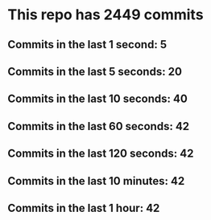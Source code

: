 # This repo has 2449 commits

## Commits in the last 1 second: 5
## Commits in the last 5 seconds: 20
## Commits in the last 10 seconds: 40
## Commits in the last 60 seconds: 42
## Commits in the last 120 seconds: 42
## Commits in the last 10 minutes: 42
## Commits in the last 1 hour: 42
